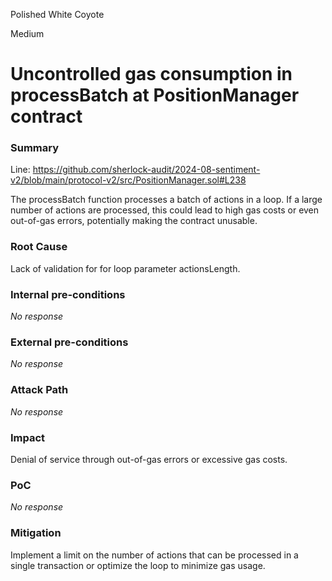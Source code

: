 Polished White Coyote

Medium

# Uncontrolled gas consumption in processBatch at PositionManager contract

### Summary

Line: https://github.com/sherlock-audit/2024-08-sentiment-v2/blob/main/protocol-v2/src/PositionManager.sol#L238

The processBatch function processes a batch of actions in a loop. If a large number of actions are processed, this could lead to high gas costs or even out-of-gas errors, potentially making the contract unusable.

### Root Cause

Lack of validation for for loop parameter actionsLength.

### Internal pre-conditions

_No response_

### External pre-conditions

_No response_

### Attack Path

_No response_

### Impact

Denial of service through out-of-gas errors or excessive gas costs.

### PoC

_No response_

### Mitigation

Implement a limit on the number of actions that can be processed in a single transaction or optimize the loop to minimize gas usage.